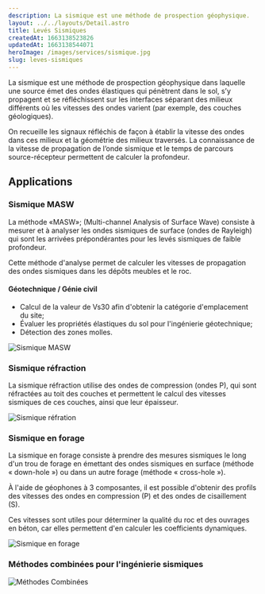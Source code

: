 ```yaml
---
description: La sismique est une méthode de prospection géophysique.
layout: ../../layouts/Detail.astro
title: Levés Sismiques
createdAt: 1663138523826
updatedAt: 1663138544071
heroImage: /images/services/sismique.jpg
slug: leves-sismiques
---
```


La sismique est une méthode de prospection géophysique dans laquelle une source
émet des ondes élastiques qui pénètrent dans le sol, s’y propagent et se
réfléchissent sur les interfaces séparant des milieux différents où les
vitesses des ondes varient (par exemple, des couches géologiques).

On recueille les signaux réfléchis de façon à établir la vitesse des ondes dans
ces milieux et la géométrie des milieux traversés. La connaissance de la
vitesse de propagation de l’onde sismique et le temps de parcours
source-récepteur permettent de calculer la profondeur.

## Applications

### Sismique MASW

La méthode «MASW»; (Multi-channel Analysis of Surface Wave) consiste à mesurer
et à analyser les ondes sismiques de surface (ondes de Rayleigh) qui sont les
arrivées prépondérantes pour les levés sismiques de faible profondeur.

Cette méthode d'analyse permet de calculer les vitesses de propagation des
ondes sismiques dans les dépôts meubles et le roc.

#### Géotechnique / Génie civil

- Calcul de la valeur de Vs30 afin d'obtenir la catégorie d'emplacement du site;
- Évaluer les propriétés élastiques du sol pour l'ingénierie géotechnique;
- Détection des zones molles.

![Sismique MASW](/images/services/masw.jpg)

### Sismique réfraction

La sismique réfraction utilise des ondes de compression (ondes P), qui sont
réfractées au toit des couches et permettent le calcul des vitesses sismiques
de ces couches, ainsi que leur épaisseur.

![Sismique réfration](/images/services/refraction.jpg)

### Sismique en forage

La sismique en forage consiste à prendre des mesures sismiques le long d'un
trou de forage en émettant des ondes sismiques en surface
(méthode « down-hole ») ou dans un autre forage (méthode « cross-hole »).

À l'aide de géophones à 3 composantes, il est possible d'obtenir des profils
des vitesses des ondes en compression (P) et des ondes de cisaillement (S).

Ces vitesses sont utiles pour déterminer la qualité du roc et des ouvrages en
béton, car elles permettent d'en calculer les coefficients dynamiques.

![Sismique en forage](/images/services/forage.jpg)

### Méthodes combinées pour l'ingénierie sismiques

![Méthodes Combinées](/images/services/combine.jpg)
